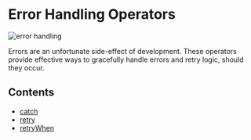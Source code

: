 # Error Handling Operators

![error handling](http://imgur.com/xNn9wzx.png)

Errors are an unfortunate side-effect of development. These operators provide effective ways
to gracefully handle errors and retry logic, should they occur. 

## Contents
* [catch](catch.md)
* [retry](retry.md)
* [retryWhen](retrywhen.md)